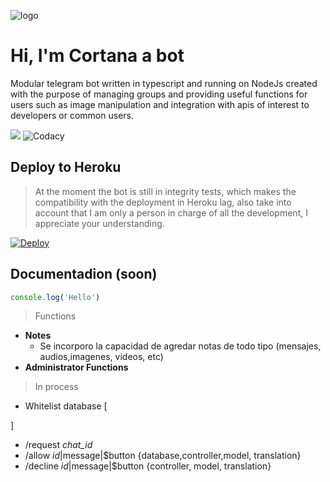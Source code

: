 ![logo](https://ibcdn.canaltech.com.br/UVaKWJmKaWddLvK7DP24sMCxcuM=/1400x788/smart/i296194.jpeg)

# Hi, I'm Cortana a bot

Modular telegram bot written in typescript and running on NodeJs created with the purpose of managing groups and providing useful functions for users such as image manipulation and integration with apis of interest to developers or common users.


<img src="https://img.shields.io/badge/TypeScript-007ACC?style=for-the-badge&logo=typescript&logoColor=white" /> ![Codacy](https://img.shields.io/codacy/grade/2c0ec73ffde549e6bd1a7ca80340687a?style=for-the-badge)

## Deploy to Heroku

>At the moment the bot is still in integrity tests, which makes the compatibility with the deployment in Heroku lag, also take into account that I am only a person in charge of all the development, I appreciate your understanding.

<p align="left"><a href="https://heroku.com/deploy?template=https://github.com/carlos-burelo/CortanaTs/tree/master"> <img src="https://www.herokucdn.com/deploy/button.svg" alt="Deploy" /></a></p>

## Documentadion (soon)
```ts
console.log('Hello')
```
>Functions

* **Notes**
    * Se incorporo la capacidad de agredar notas de todo tipo (mensajes, audios,imagenes, videos, etc)
* **Administrator Functions** 


>In process

- Whitelist database
[

]
* /request *chat_id*
* /allow $id|$message|$button {database,controller,model, translation}
* /decline $id|$message|$button {controller, model, translation}


